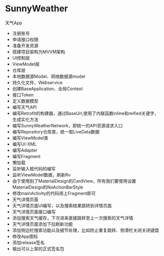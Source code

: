 # SunnyWeather
天气App

- 注册账号
- 申请接口权限
- 准备开发资源
- 搭建项目架构为MVVM架构
- UI控制层
- ViewModel层
- 仓库层
- 本地数据源Model、网络数据源model
- 持久化文件、Webservice
- 创建BaseApplication、全局Context
- 接口Token
- 定义数据模型
- 编写天气API
- 编写Retrofit的构建器，通过BaseUrl,使用了内联函数inline和reified关键字，生成实化方法
- 编写SunnyWeatherNetwork，即统一的API资源请求入口
- 编写Repository仓库类，统一取LiveData数据
- 编写ViewModel类
- 编写UI-XML
- 编写Adapter
- 编写Fragment
- 懒加载
- 监听输入框代码的编写
- 监听ViewModel数据，刷新Rv
- 由于使用到了MaterialDesign的CardView，所有我们要使用设置MaterialDesign的NoActionBarStyle
- 修改mainActivity的代码用上Fragment即可
- 天气详情页面
- 天气详情页面UI编写，以及搜索结果跳转到详情页面
- 天气详情页面接口编写
- 添加搜索天气缓存，下次进来直接跳转至上一次搜索的天气详情
- 天气详情页面添加下拉刷新功能
- 添加侧边栏搜索功能以及细节处理，比如防止重复跳转、侧滑栏关闭关闭键盘
- 修改App图标
- 添加release签名
- 输出可以上架的正式签名包